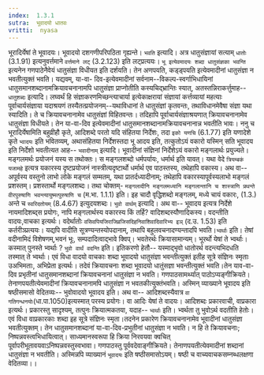 ```yaml
---
index:  1.3.1
sutra:  भूवादयो धातवः
vritti:  nyasa
---
```


भूरादिर्येषां ते भूवादयः। भूवादयो दशगणीपरिपठिता गृह्यन्ते। `भवति` इत्यादि। अत्र धातुसंज्ञायां सत्याम् `धातोः` (3.1.91) इत्यनुवर्त्तमाने `वर्त्तमाने लट्` (3.2.123) इति लट्प्रत्ययः। `भू इत्येवमादयः शब्दा धातुसंज्ञका भवन्ति` इत्यनेन गणपाठेनैवेयं धातुसंज्ञा विधीयत इति दर्शयति। तेन अणपयति, कड्ड्पयति इत्येवमादीनां धातुसंज्ञा न भवतीत्युक्तं भवति। यद्यवम्, या-वा- दिव-इत्येवमादीनां सर्वनाम--विकल्प-स्वर्गाभिधायिनां धातुसमानशब्दानामक्रियावचनानामपि धातुसंज्ञा प्राप्नोतीति कस्यचिद्भ्रान्तिः स्यात्, अतस्तन्निराकर्त्तुमाह-- `धातुशब्दः` इत्यादि। लघ्वर्थं हि संज्ञाकरणमिच्छन्त्याचार्या इत्येकाक्षरायां संज्ञायां कर्त्तव्यायां महत्याः पूर्वाचार्यसंज्ञाया यदाश्रयणं तस्यैतत्प्रयोजनम्--यथाविधानां ते धातुसंज्ञां कृतवन्तः, तथाविधानमेवैषा संज्ञा यथा स्यादिति। ते च क्रियावचनानामेव धातुसंज्ञां विहितवन्तः। तदिहापि पूर्वाचार्यसंज्ञाश्रयणात् क्रियावचनानामेव धातुसंज्ञा विधीयते। तेन या-वा-दिव इत्येवमादीनां धातुसमानशब्दानामक्रियावचनानान्न भवतीति भावः।
ननु च भूरादिर्येषामिति बहुव्रीहौ कृते, आदिशब्दे परतो यदि संहितया निर्देशः, तदा `इको यणचि` (6.1.77) इति यणादेशे कृते `भ्वादयः` इति भवितव्यम्, अथासंहितया निर्देशस्तदा भू आदय इति, तत्कुतोऽयं वकारो यस्मिन् सति भूवादय इति निर्देशो भवतीत्यत आह-- `भवादीनाम्` इत्यादि। भूवादीनां संज्ञिनां निर्देशेऽयं वकारो मङ्गलार्थः प्रयुज्यते। मङ्गलमर्थः प्रयोजनं यस्य स तथोक्तः। स मङ्गलशब्दो धर्मपर्यायः, धर्मार्थ इति यावत्। यथा वेदे `त्रियम्बकं यजामहे` इत्यत्र यकारस्य दृष्टप्रयोजनं नास्त्रीत्यदृष्टार्थो धर्मार्थ एव पाठस्तस्य, तथेहापि वकास्य। अथ वा-- अपूर्वस्य वस्तुनो लाभो लोके मङ्गलं सम्मतम्, यथा प्रातर्दध्यादीनाम्; तथेहापि वकारस्यापूर्वस्यलाभो मङ्गलं प्रशस्तम्। प्रशस्तार्थो मङ्गलशब्दः। तथा चोक्तम्- `मङ्गलादीनि मङ्गलमध्यानि मङ्गलान्तानि च शास्त्राणि प्रथन्ते वीरपुरुषाणि भवन्त्यायुष्मत्पुरुषाणि च` (म.भा. 1.1.1) इति। इह चादौ वृद्धिशब्दो मङ्गलम्, मध्ये चायं वकारः, (1.3.) अन्ते च `स्वरिदतोयम्` (8.4.67) इत्युदयशब्दः।
`भुवो वार्थम्` इत्यादि। अथ वा-- भूवादय इत्यत्र निर्देशे नायमादिशब्द्स
प्रयोगः, नापि मङ्गलार्थस्य वकारस्य किं तर्हि? वादिशब्दस्यौणादिकस्य। वदन्तीति वादयः,वाचका इत्यर्थः। वदेर्थातोः `वसिवपियजिराजिव्रजिसदिहनिवाशिवादिवारिभ्य इञ्` (द.उ. 1.53) इति कर्तरीञ्प्रत्ययः। यद्यपि वादीति सूत्रण्यन्तस्योपदानाम्, तथापि बहुलवचनादण्यन्तादपि भवति।`भ्वर्थाः` इति। तेषां वदीनामिदं विशेषणम्,भवनं भूः, सम्पदादित्वाद्भावे क्विप्। भवतेरर्थः क्रियासामान्यम्। भूरर्थो येषां ते भ्वर्थाः।कस्मात् पुनस्ते भ्वर्थाः ? `भुवो वार्थं वदन्ति` इति। इतिकरणो हेतौ-- यस्माद्भृवो धातोरर्थ वदन्त्यभिदधति तस्मात् ते भ्वर्थाः। एवं विधा वादयो वाचकाः शब्दा भूवादयो धातुसंज्ञा भवन्तीत्युक्तं इतीह सूत्रे संज्ञिनः स्मृताः उअभिमताः, अभिप्रेता इत्यर्थः। तदेवं क्रियावचनाः शब्दा भूवादयो धातुंसज्ञा भवन्तीत्युक्तं भवति।तेन याव-वा- दिव प्रभृतीनां धातुसमानशब्दानां क्रियावचनानां धातुसंज्ञा न भवति। गणपाठसामर्थ्यात् पाठोऽप्यङ्गीक्रियते। तेनाणपयतीत्येवमादीनां क्रियावचनानामपि धातुसंज्ञा न भवतकीत्युक्तंभवति। अस्मिन् व्याख्याने भूवादय इति षष्ठीसमासो वेदितव्यः-- भुवोवादयो भूवादय इति।
अथ वा-- आदिशब्दस्यैवात्र `वा गतिगन्धनयोः`(धा.पा.1050)इत्यस्मात् परस्य प्रयोगः। वा आदिः येषां ते वादयः। आदिशब्दः प्रकारवाची, वाप्रकारा इत्यर्थः। प्रकारस्तु सादृश्यम्, तत्पुनः क्रियात्मकतया, यदाह-- `भ्वर्थाः` इति। भ्वर्थता तु भुवोऽर्थ वदतीति हेतोः। एवं विधा वाप्रकारकाः शब्दा इह सूत्रे संज्ञिनः स्मृता।तदनेन प्रकारेण क्रियावचनानामेव भूवादीनां धातुसंज्ञा भवतीत्युक्तम्। तेन धातुसमानशब्दानां या-वा-दिव-प्रभुतीनां धातुसंज्ञा न भवति। न हि ते क्रियावचनाः; निष्पन्नवस्त्वभिधायित्वात्। साध्यमानस्वरूपा हि क्रिया निरवयवा क्वचित् पूर्वापरीभूतावयवाऽनिष्पन्नवस्तुस्वभावा। गणपाठस्तु पूर्ववदेवाङ्गीक्रियते। तेनाणपयतीत्येवमादीनां शब्दानां धातुसंज्ञा न भवतीति। अस्मिन्नपि व्याख्यानं `भूवादयः` इति षष्ठीसमासोऽयम्। षष्ठी च वाच्यवाचकसम्नब्धलक्षणा वेदितव्या।।

